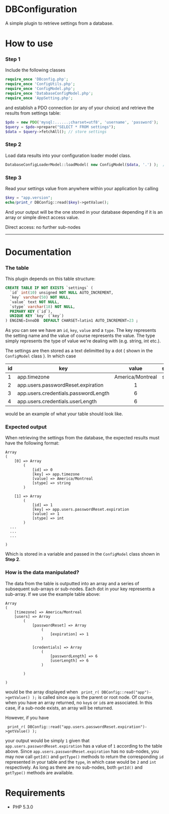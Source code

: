 DBConfiguration
===============

A simple plugin to retrieve settings from a database.

# How to use

### Step 1

Include the following classes
```php
require_once 'DBconfig.php';
require_once 'ConfigUtils.php';
require_once 'ConfigModel.php';
require_once 'DatabaseConfigModel.php';
require_once 'AppSetting.php';
```

and establish a PDO connection (or any of your choice) and retrieve the results from settings table:
```php
$pdo = new PDO('mysql:......;charset=utf8', 'username', 'password');
$query = $pdo->prepare("SELECT * FROM settings");
$data = $query->fetchAll(); // store settings
```

### Step 2

Load data results into your configuration loader model class.
```php
DatabaseConfigLoaderModel::loadModel( new ConfigModel($data, '.') );  // where $data holds settings retrieved from database
```

### Step 3
Read your settings value from anywhere within your application by calling
```php
$key = "app.version";
echo/print_r DBConfig::read($key)->getValue();
```
And your output will be the one stored in your database depending if it is an array or simple direct access value.

Direct access: no further sub-nodes

---

# Documentation

### The table
This plugin depends on this table structure:

```sql
CREATE TABLE IF NOT EXISTS `settings` (
  `id` int(10) unsigned NOT NULL AUTO_INCREMENT,
  `key` varchar(50) NOT NULL,
  `value` text NOT NULL,
  `stype` varchar(18) NOT NULL,
  PRIMARY KEY (`id`),
  UNIQUE KEY `key` (`key`)
) ENGINE=InnoDB  DEFAULT CHARSET=latin1 AUTO_INCREMENT=23 ;
```
As you can see we have an `id`, `key`, `value` and a `type`. The key represents the setting name and the value of course represents the value. The type simply represents the type of value we're dealing with (e.g. string, int etc.).

The settings are then stored as a text delimitted by a dot ( shown in the `ConfigModel` class ). 
In which case 

| id| key        | value           | stype  |
|------| ------------- |:-------------:| :-----:|
|1| app.timezone      | America/Montreal | string |
|2| app.users.passwordReset.expiration      | 1      |   int |
|3| app.users.credentials.passwordLength | 6 |    int  |
|4| app.users.credentials.userLength | 6 |    int  |

would be an example of what your table should look like.

### Expected output

When retrieving the settings from the database, the expected results must have the following format:
```
Array
(
    [0] => Array
        (
            [id] => 0
            [key] => app.timezone
            [value] => America/Montreal
            [stype] => string
        )

    [1] => Array
        (
            [id] => 1
            [key] => app.users.passwordReset.expiration
            [value] => 1
            [stype] => int
        )
  ...
  ...
  ...
  
)
```
Which is stored in a variable and passed in the `ConfigModel` class shown in **Step 2**.

### How is the data manipulated?

The data from the table is outputted into an array and a series of subsequent sub-arrays or sub-nodes. Each dot in your key represents a sub-array. If we use the example table above:

```
Array
(
    [timezone] => America/Montreal
    [users] => Array
        (
            [passwordReset] => Array
                (
                    [expiration] => 1
                )

            [credentials] => Array
                (
                    [passwordLength] => 6
                    [userLength] => 6
                )

        )

)
```
would be the array displayed when  ``` print_r( DBConfig::read("app")->getValue() );``` is called since `app` is the parent or root node. Of course, when you have an array returned, no `key`s or `id`s  are associated. In this case, if a sub-node exists, an array will be returned.

However, if you have

``` print_r( DBConfig::read("app.users.passwordReset.expiration")->getValue() );```

your output would be simply `1` given that `app.users.passwordReset.expiration` has a value of `1` according to the table above. Since `app.users.passwordReset.expiration` has no sub-nodes, you may now call `getId()` and `getType()` methods to return the corresponding `id` represented in your table and the `type`, in which case would be `2` and `int` respectively. As long as there are no sub-nodes, both  `getId()` and `getType()` methods are available.

# Requirements

- PHP 5.3.0
